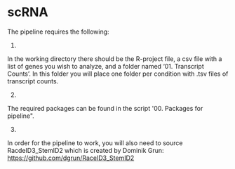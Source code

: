 # scRNA
The pipeline requires the following:

1.  
In the working directory there should be the R-project file, a csv file with a list of genes you wish to analyze, and a              folder named ‘01. Transcript Counts’. In this folder you will place one folder per condition with .tsv files of transcript counts.

2.  
The required packages can be found in the script '00. Packages for pipeline".  

3.  
In order for the pipeline to work, you will also need to source RacdeID3_StemID2 which is created by Dominik Grun:
https://github.com/dgrun/RaceID3_StemID2

